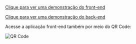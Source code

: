 [Clique para ver uma demonstração do front-end](http://archeonotes.surge.sh)

[Clique para ver uma demonstração do back-end](https://viniciusfonseca-archeonotes.glitch.me/)

Acesse a aplicação front-end também por meio do QR Code:

![QR Code](https://api.qrserver.com/v1/create-qr-code/?size=150x150&data=http://archeonotes.surge.sh/)